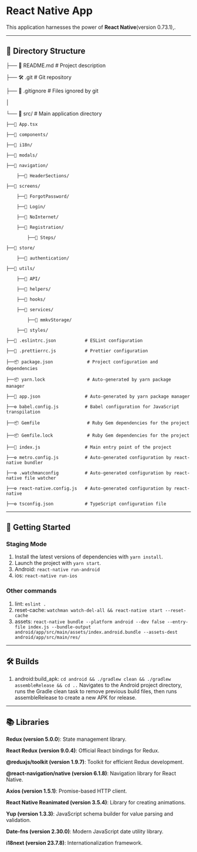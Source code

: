 # React Native App

This application harnesses the power of **React Native**(version 0.73.1),.

---

## 📂 Directory Structure

├── 📝 README.md # Project description

├── 🛠 .git # Git repository

├── 🚫 .gitignore # Files ignored by git

│

└── 📂 src/ # Main application directory

    ├──📄 App.tsx

    ├──📂 components/

    ├──📂 i18n/

    ├──📂 modals/

    ├──📂 navigation/

        ├──📂 HeaderSections/

    ├──📂 screens/

        ├──📂 ForgotPassword/

        ├──📂 Login/

        ├──📂 NoInternet/

        ├──📂 Registration/

            ├──📂 Steps/

    ├──📂 store/

        ├──📂 authentication/

    ├──📂 utils/

        ├──📂 API/

        ├──📂 helpers/

        ├──📂 hooks/

        ├──📂 services/

            ├──📂 mmkvStorage/

        ├──📂 styles/

    ├──🚫 .eslintrc.json           # ESLint configuration

    ├──🎨 .prettierrc.js           # Prettier configuration

    ├──📦 package.json             # Project configuration and dependencies

    ├──📦 yarn.lock                # Auto-generated by yarn package manager

    ├──📄 app.json                 # Auto-generated by yarn package manager

    ├──⚙️ babel.config.js          # Babel configuration for JavaScript transpilation

    ├──📦 Gemfile                  # Ruby Gem dependencies for the project

    ├──📦 Gemfile.lock             # Ruby Gem dependencies for the project

    ├──📄 index.js                 # Main entry point of the project

    ├──⚙️ metro.config.js          # Auto-generated configuration by react-native bundler

    ├──⚙️ .watchmanconfig          # Auto-generated configuration by react-native file watcher

    ├──⚙️ react-native.config.js   # Auto-generated configuration by react-native

    ├──⚙️ tsconfig.json            # TypeScript configuration file

---

## 🚀 Getting Started

### **Staging Mode**

1.  Install the latest versions of dependencies with `yarn install`.
2.  Launch the project with `yarn start`.
3.  Android: `react-native run-android`
4.  ios: `react-native run-ios`

### **Other commands**

1. lint: `eslint .`
2. reset-cache: `watchman watch-del-all && react-native start --reset-cache`
3. assets: `react-native bundle --platform android --dev false --entry-file index.js --bundle-output android/app/src/main/assets/index.android.bundle --assets-dest android/app/src/main/res/`

---

## 🛠️ Builds

1. android:build_apk: `cd android && ./gradlew clean && ./gradlew assembleRelease && cd ..`
   Navigates to the Android project directory, runs the Gradle clean task to remove previous build files, then runs assembleRelease to create a new APK for release.

---

## 📚 Libraries

**Redux (version 5.0.0**): State management library.

**React Redux (version 9.0.4)**: Official React bindings for Redux.

**@reduxjs/toolkit (version 1.9.7)**: Toolkit for efficient Redux development.

**@react-navigation/native (version 6.1.8)**: Navigation library for React Native.

**Axios (version 1.5.1)**: Promise-based HTTP client.

**React Native Reanimated (version 3.5.4)**: Library for creating animations.

**Yup (version 1.3.3)**: JavaScript schema builder for value parsing and validation.

**Date-fns (version 2.30.0)**: Modern JavaScript date utility library.

**i18next (version 23.7.8)**: Internationalization framework.
